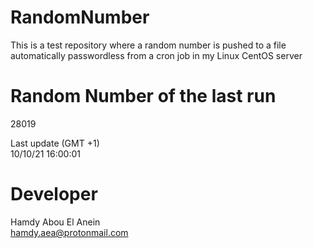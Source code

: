 # RandomNumber    
This is a test repository where a random number is pushed to a file automatically passwordless from a cron job in my Linux CentOS server    
# Random Number of the last run   
28019
      
Last update (GMT +1)    
10/10/21 16:00:01
# Developer    
Hamdy Abou El Anein   
hamdy.aea@protonmail.com
